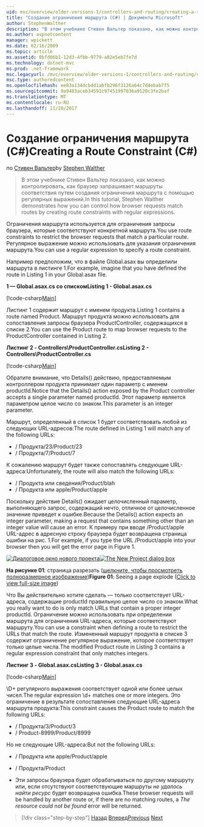 ```yaml
---
uid: mvc/overview/older-versions-1/controllers-and-routing/creating-a-route-constraint-cs
title: "Создание ограничения маршрута (C#) | Документы Microsoft"
author: StephenWalther
description: "В этом учебнике Стивен Вальтер показано, как можно контролировать, как браузер запрашивает маршруты соответствия путем создания ограничения маршрута с помощью регулярных выражений."
ms.author: aspnetcontent
manager: wpickett
ms.date: 02/16/2009
ms.topic: article
ms.assetid: 0bfd06b1-12d3-4fbb-9779-a82e5eb7fe7d
ms.technology: dotnet-mvc
ms.prod: .net-framework
msc.legacyurl: /mvc/overview/older-versions-1/controllers-and-routing/creating-a-route-constraint-cs
msc.type: authoredcontent
ms.openlocfilehash: ee83a134dcbdd1abfb296f3126a64c7d4ebab7f5
ms.sourcegitcommit: 9a9483aceb34591c97451997036a9120c3fe2baf
ms.translationtype: MT
ms.contentlocale: ru-RU
ms.lasthandoff: 11/10/2017
---
```

<a name="creating-a-route-constraint-c"></a><span data-ttu-id="2aabe-103">Создание ограничения маршрута (C#)</span><span class="sxs-lookup"><span data-stu-id="2aabe-103">Creating a Route Constraint (C#)</span></span>
====================
<span data-ttu-id="2aabe-104">по [Стивен Вальтер](https://github.com/StephenWalther)</span><span class="sxs-lookup"><span data-stu-id="2aabe-104">by [Stephen Walther](https://github.com/StephenWalther)</span></span>

> <span data-ttu-id="2aabe-105">В этом учебнике Стивен Вальтер показано, как можно контролировать, как браузер запрашивает маршруты соответствия путем создания ограничения маршрута с помощью регулярных выражений.</span><span class="sxs-lookup"><span data-stu-id="2aabe-105">In this tutorial, Stephen Walther demonstrates how you can control how browser requests match routes by creating route constraints with regular expressions.</span></span>


<span data-ttu-id="2aabe-106">Ограничения маршрута используется для ограничения запросы браузера, которые соответствуют конкретной маршрута.</span><span class="sxs-lookup"><span data-stu-id="2aabe-106">You use route constraints to restrict the browser requests that match a particular route.</span></span> <span data-ttu-id="2aabe-107">Регулярное выражение можно использовать для указания ограничения маршрута.</span><span class="sxs-lookup"><span data-stu-id="2aabe-107">You can use a regular expression to specify a route constraint.</span></span>

<span data-ttu-id="2aabe-108">Например предположим, что в файле Global.asax вы определили маршрута в листинге 1.</span><span class="sxs-lookup"><span data-stu-id="2aabe-108">For example, imagine that you have defined the route in Listing 1 in your Global.asax file.</span></span>

<span data-ttu-id="2aabe-109">**1 — Global.asax.cs со списком**</span><span class="sxs-lookup"><span data-stu-id="2aabe-109">**Listing 1 - Global.asax.cs**</span></span>

[!code-csharp[Main](creating-a-route-constraint-cs/samples/sample1.cs)]

<span data-ttu-id="2aabe-110">Листинг 1 содержит маршрут с именем продукта.</span><span class="sxs-lookup"><span data-stu-id="2aabe-110">Listing 1 contains a route named Product.</span></span> <span data-ttu-id="2aabe-111">Маршрут продукта можно использовать для сопоставления запросы браузера ProductController, содержащихся в списке 2.</span><span class="sxs-lookup"><span data-stu-id="2aabe-111">You can use the Product route to map browser requests to the ProductController contained in Listing 2.</span></span>

<span data-ttu-id="2aabe-112">**Листинг 2 - Controllers\ProductController.cs**</span><span class="sxs-lookup"><span data-stu-id="2aabe-112">**Listing 2 - Controllers\ProductController.cs**</span></span>

[!code-csharp[Main](creating-a-route-constraint-cs/samples/sample2.cs)]

<span data-ttu-id="2aabe-113">Обратите внимание, что Details() действию, предоставляемым контроллером продукта принимает один параметр с именем productId.</span><span class="sxs-lookup"><span data-stu-id="2aabe-113">Notice that the Details() action exposed by the Product controller accepts a single parameter named productId.</span></span> <span data-ttu-id="2aabe-114">Этот параметр является параметром целое число со знаком.</span><span class="sxs-lookup"><span data-stu-id="2aabe-114">This parameter is an integer parameter.</span></span>

<span data-ttu-id="2aabe-115">Маршрут, определенный в список 1 будет соответствовать любой из следующих URL-адресов:</span><span class="sxs-lookup"><span data-stu-id="2aabe-115">The route defined in Listing 1 will match any of the following URLs:</span></span>

- <span data-ttu-id="2aabe-116">/ Продукта/23</span><span class="sxs-lookup"><span data-stu-id="2aabe-116">/Product/23</span></span>
- <span data-ttu-id="2aabe-117">/ Продукта/7</span><span class="sxs-lookup"><span data-stu-id="2aabe-117">/Product/7</span></span>

<span data-ttu-id="2aabe-118">К сожалению маршрут будет также сопоставлять следующие URL-адреса:</span><span class="sxs-lookup"><span data-stu-id="2aabe-118">Unfortunately, the route will also match the following URLs:</span></span>

- <span data-ttu-id="2aabe-119">/ Продукта или сведения</span><span class="sxs-lookup"><span data-stu-id="2aabe-119">/Product/blah</span></span>
- <span data-ttu-id="2aabe-120">/ Продукта или apple</span><span class="sxs-lookup"><span data-stu-id="2aabe-120">/Product/apple</span></span>

<span data-ttu-id="2aabe-121">Поскольку действие Details() ожидает целочисленный параметр, выполняющего запрос, содержащий нечто, отличное от целочисленное значение приведет к ошибке.</span><span class="sxs-lookup"><span data-stu-id="2aabe-121">Because the Details() action expects an integer parameter, making a request that contains something other than an integer value will cause an error.</span></span> <span data-ttu-id="2aabe-122">К примеру при вводе /Product/apple URL-адрес в адресную строку браузера будет возвращена страница ошибки на рис. 1.</span><span class="sxs-lookup"><span data-stu-id="2aabe-122">For example, if you type the URL /Product/apple into your browser then you will get the error page in Figure 1.</span></span>


<span data-ttu-id="2aabe-123">[![Диалоговое окно нового проекта](creating-a-route-constraint-cs/_static/image1.jpg)](creating-a-route-constraint-cs/_static/image1.png)</span><span class="sxs-lookup"><span data-stu-id="2aabe-123">[![The New Project dialog box](creating-a-route-constraint-cs/_static/image1.jpg)](creating-a-route-constraint-cs/_static/image1.png)</span></span>

<span data-ttu-id="2aabe-124">**На рисунке 01**: страница разрезать ([щелкните, чтобы просмотреть полноразмерное изображение](creating-a-route-constraint-cs/_static/image2.png))</span><span class="sxs-lookup"><span data-stu-id="2aabe-124">**Figure 01**: Seeing a page explode ([Click to view full-size image](creating-a-route-constraint-cs/_static/image2.png))</span></span>


<span data-ttu-id="2aabe-125">Что Вы действительно хотите сделать — только соответствует URL-адреса, содержащие productId правильную целое число со знаком.</span><span class="sxs-lookup"><span data-stu-id="2aabe-125">What you really want to do is only match URLs that contain a proper integer productId.</span></span> <span data-ttu-id="2aabe-126">Ограничение можно использовать при определении маршрута для ограничения URL-адреса, которые соответствуют маршруту.</span><span class="sxs-lookup"><span data-stu-id="2aabe-126">You can use a constraint when defining a route to restrict the URLs that match the route.</span></span> <span data-ttu-id="2aabe-127">Измененный маршрут продукта в списке 3 содержит ограничение регулярное выражение, которое соответствует только целые числа.</span><span class="sxs-lookup"><span data-stu-id="2aabe-127">The modified Product route in Listing 3 contains a regular expression constraint that only matches integers.</span></span>

<span data-ttu-id="2aabe-128">**Листинг 3 - Global.asax.cs**</span><span class="sxs-lookup"><span data-stu-id="2aabe-128">**Listing 3 - Global.asax.cs**</span></span>

[!code-csharp[Main](creating-a-route-constraint-cs/samples/sample3.cs)]

<span data-ttu-id="2aabe-129">\D+ регулярного выражения соответствует одной или более целых чисел.</span><span class="sxs-lookup"><span data-stu-id="2aabe-129">The regular expression \d+ matches one or more integers.</span></span> <span data-ttu-id="2aabe-130">Это ограничение в результате сопоставления следующие URL-адреса маршрута продукта:</span><span class="sxs-lookup"><span data-stu-id="2aabe-130">This constraint causes the Product route to match the following URLs:</span></span>

- <span data-ttu-id="2aabe-131">/ Продукта/3</span><span class="sxs-lookup"><span data-stu-id="2aabe-131">/Product/3</span></span>
- <span data-ttu-id="2aabe-132">/ Product-8999</span><span class="sxs-lookup"><span data-stu-id="2aabe-132">/Product/8999</span></span>

<span data-ttu-id="2aabe-133">Но не следующие URL-адреса:</span><span class="sxs-lookup"><span data-stu-id="2aabe-133">But not the following URLs:</span></span>

- <span data-ttu-id="2aabe-134">/ Продукта или apple</span><span class="sxs-lookup"><span data-stu-id="2aabe-134">/Product/apple</span></span>
- <span data-ttu-id="2aabe-135">/ Продукта</span><span class="sxs-lookup"><span data-stu-id="2aabe-135">/Product</span></span>

- <span data-ttu-id="2aabe-136">Эти запросы браузера будет обрабатываться по другому маршруту или, если отсутствуют соответствующие маршруты *не удалось найти ресурс* будет возвращена ошибка.</span><span class="sxs-lookup"><span data-stu-id="2aabe-136">These browser requests will be handled by another route or, if there are no matching routes, a *The resource could not be found* error will be returned.</span></span>

>[!div class="step-by-step"]
<span data-ttu-id="2aabe-137">[Назад](creating-custom-routes-cs.md)
[Вперед](creating-a-custom-route-constraint-cs.md)</span><span class="sxs-lookup"><span data-stu-id="2aabe-137">[Previous](creating-custom-routes-cs.md)
[Next](creating-a-custom-route-constraint-cs.md)</span></span>
